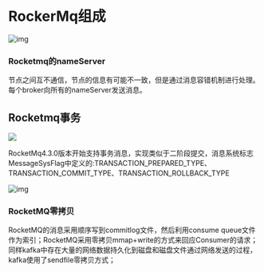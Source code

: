 # RockerMq组成

![img](https://cai-java.oss-cn-hangzhou.aliyuncs.com/java/RocketMQ%E6%9E%B6%E6%9E%84%E5%9B%BE.jpg)



### Rocketmq的nameServer

节点之间互不通信，节点的信息有可能不一致，但是通过消息容错机制进行处理。每个broker向所有的nameServer发送消息。



## Rocketmq事务

![](https://images2018.cnblogs.com/blog/471426/201808/471426-20180806134355388-167315766.png)

RocketMq4.3.0版本开始支持事务消息，实现类似于二阶段提交，消息系统标志MessageSysFlag中定义的:TRANSACTION_PREPARED_TYPE、TRANSACTION_COMMIT_TYPE、TRANSACTION_ROLLBACK_TYPE

![img](https://cai-java.oss-cn-hangzhou.aliyuncs.com/java/RocketMQ%E4%BA%8B%E5%8A%A1%E6%B6%88%E6%81%AF%E5%8E%9F%E7%90%86.jpg)

### RocketMQ零拷贝

RocketMQ的消息采用顺序写到commitlog文件，然后利用consume queue文件作为索引；RocketMQ采用零拷贝mmap+write的方式来回应Consumer的请求；
同样kafka中存在大量的网络数据持久化到磁盘和磁盘文件通过网络发送的过程，kafka使用了sendfile零拷贝方式；


